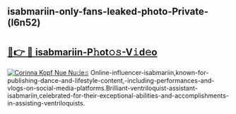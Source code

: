 ## isabmariin-only-fans​-leaked-photo​-Private-(l6n52)


# <h2><a href="https://mediaupload.pro?title=isabmariin&ref=git">🔗👉 🔴 isabmariin-P𝚑ot𝚘𝚜-V𝚒d𝚎o</a></h2>

[![Corinna Kopf Nue Nu𝚍e𝚜](https://i.imgur.com/0qMVB7G.gif)](https://mediaupload.pro?title=isabmariin&ref=git)
Online-influencer-isabmariin,known-for-publishing-dance-and-lifestyle-content,-including-performances-and-vlogs-on-social-media-platforms.Brilliant-ventriloquist-assistant-isabmariin,celebrated-for-their-exceptional-abilities-and-accomplishments-in-assisting-ventriloquists.  
